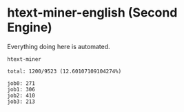 # htext-miner-english (Second Engine)

Everything doing here is automated.

```
htext-miner

total: 1200/9523 (12.60107109104274%)

job0: 271
job1: 306
job2: 410
job3: 213
```